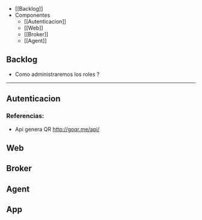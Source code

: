 * [[Backlog]]
* Componentes
  * [[Autenticacion]]
  * [[Web]]
  * [[Broker]]
  * [[Agent]]
  
  
## Backlog

* Como administraremos los roles ?

--- 

## Autenticacion



### Referencias:
* Api genera QR http://goqr.me/api/


## Web


## Broker


## Agent


## App 
